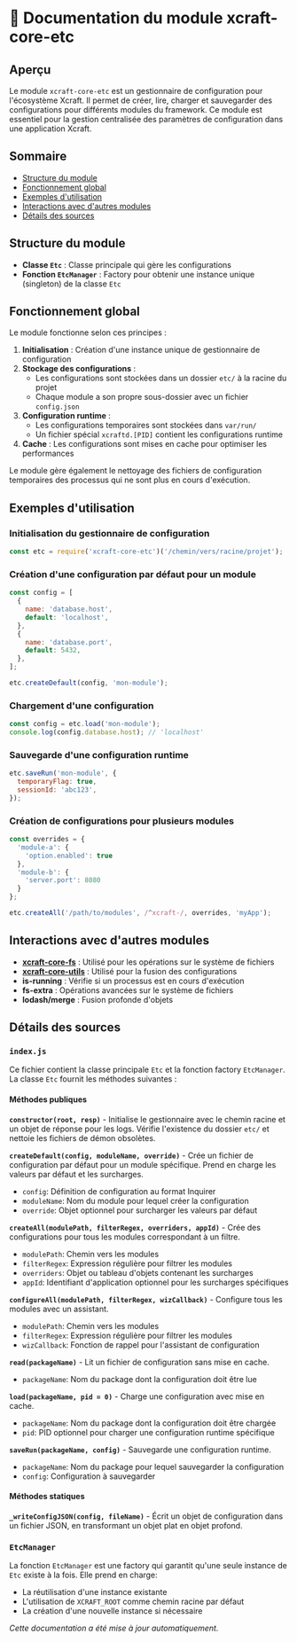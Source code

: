 # 📘 Documentation du module xcraft-core-etc

## Aperçu

Le module `xcraft-core-etc` est un gestionnaire de configuration pour l'écosystème Xcraft. Il permet de créer, lire, charger et sauvegarder des configurations pour différents modules du framework. Ce module est essentiel pour la gestion centralisée des paramètres de configuration dans une application Xcraft.

## Sommaire

- [Structure du module](#structure-du-module)
- [Fonctionnement global](#fonctionnement-global)
- [Exemples d'utilisation](#exemples-dutilisation)
- [Interactions avec d'autres modules](#interactions-avec-dautres-modules)
- [Détails des sources](#détails-des-sources)

## Structure du module

- **Classe `Etc`** : Classe principale qui gère les configurations
- **Fonction `EtcManager`** : Factory pour obtenir une instance unique (singleton) de la classe `Etc`

## Fonctionnement global

Le module fonctionne selon ces principes :

1. **Initialisation** : Création d'une instance unique de gestionnaire de configuration
2. **Stockage des configurations** :
   - Les configurations sont stockées dans un dossier `etc/` à la racine du projet
   - Chaque module a son propre sous-dossier avec un fichier `config.json`
3. **Configuration runtime** :
   - Les configurations temporaires sont stockées dans `var/run/`
   - Un fichier spécial `xcraftd.[PID]` contient les configurations runtime
4. **Cache** : Les configurations sont mises en cache pour optimiser les performances

Le module gère également le nettoyage des fichiers de configuration temporaires des processus qui ne sont plus en cours d'exécution.

## Exemples d'utilisation

### Initialisation du gestionnaire de configuration

```javascript
const etc = require('xcraft-core-etc')('/chemin/vers/racine/projet');
```

### Création d'une configuration par défaut pour un module

```javascript
const config = [
  {
    name: 'database.host',
    default: 'localhost',
  },
  {
    name: 'database.port',
    default: 5432,
  },
];

etc.createDefault(config, 'mon-module');
```

### Chargement d'une configuration

```javascript
const config = etc.load('mon-module');
console.log(config.database.host); // 'localhost'
```

### Sauvegarde d'une configuration runtime

```javascript
etc.saveRun('mon-module', {
  temporaryFlag: true,
  sessionId: 'abc123',
});
```

### Création de configurations pour plusieurs modules

```javascript
const overrides = {
  'module-a': {
    'option.enabled': true
  },
  'module-b': {
    'server.port': 8080
  }
};

etc.createAll('/path/to/modules', /^xcraft-/, overrides, 'myApp');
```

## Interactions avec d'autres modules

- **[xcraft-core-fs]** : Utilisé pour les opérations sur le système de fichiers
- **[xcraft-core-utils]** : Utilisé pour la fusion des configurations
- **is-running** : Vérifie si un processus est en cours d'exécution
- **fs-extra** : Opérations avancées sur le système de fichiers
- **lodash/merge** : Fusion profonde d'objets

## Détails des sources

### `index.js`

Ce fichier contient la classe principale `Etc` et la fonction factory `EtcManager`. La classe `Etc` fournit les méthodes suivantes :

#### Méthodes publiques

**`constructor(root, resp)`** - Initialise le gestionnaire avec le chemin racine et un objet de réponse pour les logs. Vérifie l'existence du dossier `etc/` et nettoie les fichiers de démon obsolètes.

**`createDefault(config, moduleName, override)`** - Crée un fichier de configuration par défaut pour un module spécifique. Prend en charge les valeurs par défaut et les surcharges.
- `config`: Définition de configuration au format Inquirer
- `moduleName`: Nom du module pour lequel créer la configuration
- `override`: Objet optionnel pour surcharger les valeurs par défaut

**`createAll(modulePath, filterRegex, overriders, appId)`** - Crée des configurations pour tous les modules correspondant à un filtre.
- `modulePath`: Chemin vers les modules
- `filterRegex`: Expression régulière pour filtrer les modules
- `overriders`: Objet ou tableau d'objets contenant les surcharges
- `appId`: Identifiant d'application optionnel pour les surcharges spécifiques

**`configureAll(modulePath, filterRegex, wizCallback)`** - Configure tous les modules avec un assistant.
- `modulePath`: Chemin vers les modules
- `filterRegex`: Expression régulière pour filtrer les modules
- `wizCallback`: Fonction de rappel pour l'assistant de configuration

**`read(packageName)`** - Lit un fichier de configuration sans mise en cache.
- `packageName`: Nom du package dont la configuration doit être lue

**`load(packageName, pid = 0)`** - Charge une configuration avec mise en cache.
- `packageName`: Nom du package dont la configuration doit être chargée
- `pid`: PID optionnel pour charger une configuration runtime spécifique

**`saveRun(packageName, config)`** - Sauvegarde une configuration runtime.
- `packageName`: Nom du package pour lequel sauvegarder la configuration
- `config`: Configuration à sauvegarder

#### Méthodes statiques

**`_writeConfigJSON(config, fileName)`** - Écrit un objet de configuration dans un fichier JSON, en transformant un objet plat en objet profond.

### `EtcManager`

La fonction `EtcManager` est une factory qui garantit qu'une seule instance de `Etc` existe à la fois. Elle prend en charge:

- La réutilisation d'une instance existante
- L'utilisation de `XCRAFT_ROOT` comme chemin racine par défaut
- La création d'une nouvelle instance si nécessaire

_Cette documentation a été mise à jour automatiquement._

[xcraft-core-fs]: https://github.com/Xcraft-Inc/xcraft-core-fs
[xcraft-core-utils]: https://github.com/Xcraft-Inc/xcraft-core-utils